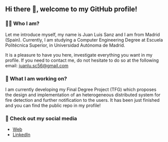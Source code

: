 ## Hi there 👋, welcome to my GitHub profile!

### :raising_hand_man: Who I am?
Let me introduce myself, my name is Juan Luis Sanz and I am from Madrid (Spain). Currently,
I am studying a Computer Engineering Degree at Escuela Politécnica Superior, in Universidad
Autónoma de Madrid. 

It is a pleasure to have you here, investigate everything you want in my profile. If you need 
to contact me, do not hesitate to do so at the following email: [juanlu.sc56@gmail.com](mailto:juanlu.sc56@gmail.com)

### :scroll: What I am working on?
I am currently developing my Final Degree Project (TFG) which proposes the design and implementation of 
an heterogeneous distributed system for fire detection and further notification to the users. It has been 
just finished and you can find the public repo in my profile!

### :pineapple: Check out my social media
- [Web](#)
- [LinkedIn](https://www.linkedin.com/in/juan-luis-sanz-engineer/)

